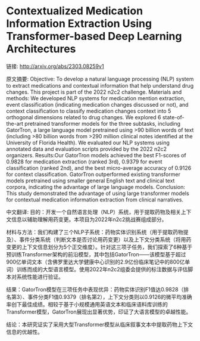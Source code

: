 # Contextualized Medication Information Extraction Using Transformer-based Deep Learning Architectures

链接: http://arxiv.org/abs/2303.08259v1

原文摘要:
Objective: To develop a natural language processing (NLP) system to extract
medications and contextual information that help understand drug changes. This
project is part of the 2022 n2c2 challenge.
  Materials and methods: We developed NLP systems for medication mention
extraction, event classification (indicating medication changes discussed or
not), and context classification to classify medication changes context into 5
orthogonal dimensions related to drug changes. We explored 6 state-of-the-art
pretrained transformer models for the three subtasks, including GatorTron, a
large language model pretrained using >90 billion words of text (including >80
billion words from >290 million clinical notes identified at the University of
Florida Health). We evaluated our NLP systems using annotated data and
evaluation scripts provided by the 2022 n2c2 organizers.
  Results:Our GatorTron models achieved the best F1-scores of 0.9828 for
medication extraction (ranked 3rd), 0.9379 for event classification (ranked
2nd), and the best micro-average accuracy of 0.9126 for context classification.
GatorTron outperformed existing transformer models pretrained using smaller
general English text and clinical text corpora, indicating the advantage of
large language models.
  Conclusion: This study demonstrated the advantage of using large transformer
models for contextual medication information extraction from clinical
narratives.

中文翻译:
目的：开发一个自然语言处理（NLP）系统，用于提取药物及相关上下文信息以辅助理解用药变更。本项目为2022年n2c2挑战赛组成部分。

材料与方法：我们构建了三个NLP子系统：药物实体识别系统（用于提取药物提及）、事件分类系统（判断文本是否讨论用药变更）以及上下文分类系统（将用药变更的上下文信息划分为5个正交维度）。针对这三项子任务，我们探索了6种基于预训练Transformer架构的前沿模型，其中包括GatorTron——该模型基于超过900亿单词文本（含佛罗里达大学健康中心识别的2.9亿份临床笔记中的800亿单词）训练而成的大型语言模型。使用2022年n2c2组委会提供的标注数据与评估脚本对系统性能进行验证。

结果：GatorTron模型在三项任务中表现优异：药物实体识别F1值达0.9828（排名第3）、事件分类F1值0.9379（排名第2），上下文分类则以0.9126的微平均准确率创下最佳成绩。相较于基于小规模通用英语文本和临床语料库训练的Transformer模型，GatorTron展现出显著优势，印证了大语言模型的卓越性能。

结论：本研究证实了采用大型Transformer模型从临床叙事文本中提取药物上下文信息的优越性。
